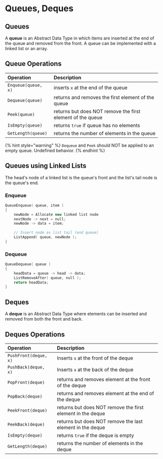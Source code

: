 # Queues, Deques

## Queues

A **queue** is an Abstract Data Type in which items are inserted at the end of the queue and removed from the front. A queue can be implemented with a linked list or an array.

## Queue Operations 

| Operation | Description |
| :--- | :--- |
| `Enqueue(queue, x)` | inserts `x` at the end of the queue |
| `Dequeue(queue)` | returns and removes the first element of the queue |
| `Peek(queue)` | returns but does NOT remove the first element of the queue  |
| `IsEmpty(queue)` | returns `true` if queue has no elements |
| `GetLength(queue)` | returns the number of elements in the queue  |

{% hint style="warning" %}
`Dequeue` and `Peek` should NOT be applied to an empty queue. Undefined behavior.
{% endhint %}

##  Queues using Linked Lists

The head's node of a linked list is the queue's front and the list's tail node is the queue's end.

### Enqueue

```cpp
QueueEnqueue( queue, item )
{
    newNode = Allocate new linked list node
    nextNode -> next = null;
    newNode -> data = item;
    
    // Insert node as list tail (end queue)
    ListAppend( queue, newNode );
}
```

### Dequeue

```cpp
QueueDequeue( queue )
{
    headData = queue -> head -> data;
    ListRemoveAfter( queue, null );
    return headData;
}
```

## Deques

A **deque** is an Abstract Data Type where elements can be inserted and removed from both the front and back.

## Deques Operations

| Operation | Description |
| :--- | :--- |
| `PushFront(deque, x)` | Inserts `x` at the front of the deque |
| `PushBack(deque, x)` | Inserts `x` at the back of the deque  |
| `PopFront(deque)` | returns and removes element at the front of the deque |
| `PopBack(deque)` | returns and removes element at the end of the deque |
| `PeekFront(deque)` | returns but does NOT remove the first element in the deque |
| `PeekBack(deque)` | returns but does NOT remove the last element in the deque |
| `IsEmpty(deque)` | returns `true` if the deque is empty |
| `GetLength(deque)` | returns the number of elements in the deque |




